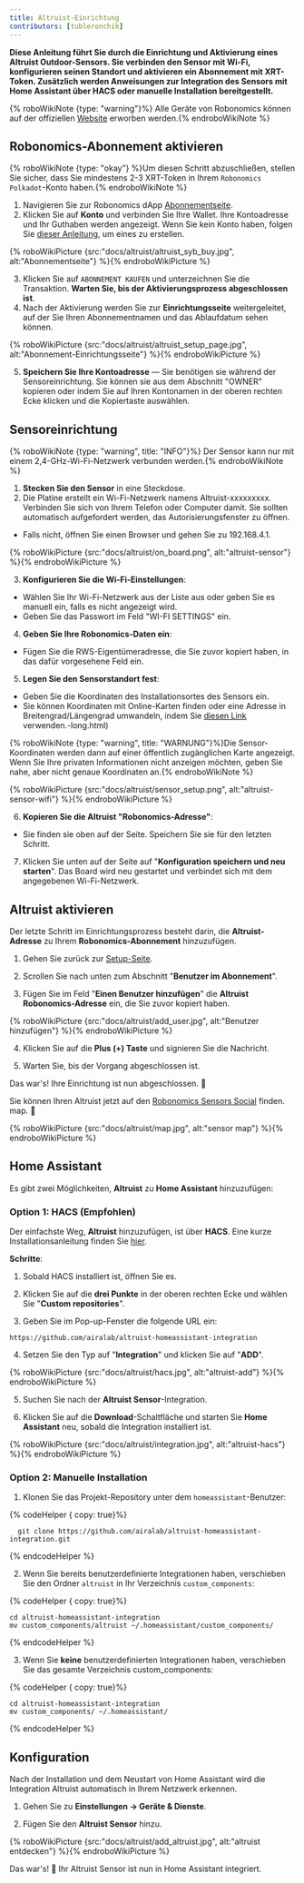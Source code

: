 ```yaml
---
title: Altruist-Einrichtung
contributors: [tubleronchik]
---
```


**Diese Anleitung führt Sie durch die Einrichtung und Aktivierung eines Altruist Outdoor-Sensors. Sie verbinden den Sensor mit Wi-Fi, konfigurieren seinen Standort und aktivieren ein Abonnement mit XRT-Token. Zusätzlich werden Anweisungen zur Integration des Sensors mit Home Assistant über HACS oder manuelle Installation bereitgestellt.**

{% roboWikiNote {type: "warning"}%} Alle Geräte von Robonomics können auf der offiziellen [Website](https://robonomics.network/devices/) erworben werden.{% endroboWikiNote %}

## Robonomics-Abonnement aktivieren

{% roboWikiNote {type: "okay"} %}Um diesen Schritt abzuschließen, stellen Sie sicher, dass Sie mindestens 2-3 XRT-Token in Ihrem `Robonomics Polkadot`-Konto haben.{% endroboWikiNote %}

1) Navigieren Sie zur Robonomics dApp [Abonnementseite](https://robonomics.app/#/rws-buy). 
2) Klicken Sie auf **Konto** und verbinden Sie Ihre Wallet. Ihre Kontoadresse und Ihr Guthaben werden angezeigt.
Wenn Sie kein Konto haben, folgen Sie [dieser Anleitung](https://wiki.robonomics.network/docs/create-account-in-dapp/), um eines zu erstellen.

{% roboWikiPicture {src:"docs/altruist/altruist_syb_buy.jpg", alt:"Abonnementseite"} %}{% endroboWikiPicture %}

3) Klicken Sie auf `ABONNEMENT KAUFEN` und unterzeichnen Sie die Transaktion. **Warten Sie, bis der Aktivierungsprozess abgeschlossen ist**. 
4) Nach der Aktivierung werden Sie zur **Einrichtungsseite** weitergeleitet, auf der Sie Ihren Abonnementnamen und das Ablaufdatum sehen können.

{% roboWikiPicture {src:"docs/altruist/altruist_setup_page.jpg", alt:"Abonnement-Einrichtungsseite"} %}{% endroboWikiPicture %}

5) **Speichern Sie Ihre Kontoadresse** — Sie benötigen sie während der Sensoreinrichtung. Sie können sie aus dem Abschnitt "OWNER" kopieren oder indem Sie auf Ihren Kontonamen in der oberen rechten Ecke klicken und die Kopiertaste auswählen.

## Sensoreinrichtung

{% roboWikiNote {type: "warning", title: "INFO"}%} Der Sensor kann nur mit einem 2,4-GHz-Wi-Fi-Netzwerk verbunden werden.{% endroboWikiNote %}

1) **Stecken Sie den Sensor** in eine Steckdose.
2) Die Platine erstellt ein Wi-Fi-Netzwerk namens Altruist-xxxxxxxxx. Verbinden Sie sich von Ihrem Telefon oder Computer damit. Sie sollten automatisch aufgefordert werden, das Autorisierungsfenster zu öffnen. 
- Falls nicht, öffnen Sie einen Browser und gehen Sie zu 192.168.4.1.

{% roboWikiPicture {src:"docs/altruist/on_board.png", alt:"altruist-sensor"} %}{% endroboWikiPicture %}

3) **Konfigurieren Sie die Wi-Fi-Einstellungen**:
- Wählen Sie Ihr Wi-Fi-Netzwerk aus der Liste aus oder geben Sie es manuell ein, falls es nicht angezeigt wird.
- Geben Sie das Passwort im Feld "WI-FI SETTINGS" ein.

4) **Geben Sie Ihre Robonomics-Daten ein**:
- Fügen Sie die RWS-Eigentümeradresse, die Sie zuvor kopiert haben, in das dafür vorgesehene Feld ein.

5) **Legen Sie den Sensorstandort fest**:
- Geben Sie die Koordinaten des Installationsortes des Sensors ein.
- Sie können Koordinaten mit Online-Karten finden oder eine Adresse in Breitengrad/Längengrad umwandeln, indem Sie [diesen Link](https://www.latlong.net/convert-address-to-lat) verwenden.-long.html)

{% roboWikiNote {type: "warning", title: "WARNUNG"}%}Die Sensor-Koordinaten werden dann auf einer öffentlich zugänglichen Karte angezeigt. Wenn Sie Ihre privaten Informationen nicht anzeigen möchten, geben Sie nahe, aber nicht genaue Koordinaten an.{% endroboWikiNote %}

{% roboWikiPicture {src:"docs/altruist/sensor_setup.png", alt:"altruist-sensor-wifi"} %}{% endroboWikiPicture %}

6) **Kopieren Sie die Altruist "Robonomics-Adresse"**:
- Sie finden sie oben auf der Seite. Speichern Sie sie für den letzten Schritt.

7) Klicken Sie unten auf der Seite auf "**Konfiguration speichern und neu starten**". Das Board wird neu gestartet und verbindet sich mit dem angegebenen Wi-Fi-Netzwerk.

## Altruist aktivieren
Der letzte Schritt im Einrichtungsprozess besteht darin, die **Altruist-Adresse** zu Ihrem **Robonomics-Abonnement** hinzuzufügen.

1) Gehen Sie zurück zur [Setup-Seite](https://robonomics.app/#/rws-setup).

2) Scrollen Sie nach unten zum Abschnitt "**Benutzer im Abonnement**".

3) Fügen Sie im Feld "**Einen Benutzer hinzufügen**" die **Altruist Robonomics-Adresse** ein, die Sie zuvor kopiert haben.

{% roboWikiPicture {src:"docs/altruist/add_user.jpg", alt:"Benutzer hinzufügen"} %}{% endroboWikiPicture %}

4) Klicken Sie auf die **Plus (+) Taste** und signieren Sie die Nachricht.

5) Warten Sie, bis der Vorgang abgeschlossen ist.

Das war's! Ihre Einrichtung ist nun abgeschlossen. 🎉

Sie können Ihren Altruist jetzt auf den [Robonomics Sensors Social](https://sensors.social/#) finden. map. 🚀

{% roboWikiPicture {src:"docs/altruist/map.jpg", alt:"sensor map"} %}{% endroboWikiPicture %}

## Home Assistant

Es gibt zwei Möglichkeiten, **Altruist** zu **Home Assistant** hinzuzufügen:

### Option 1: HACS (Empfohlen)

Der einfachste Weg, **Altruist** hinzuzufügen, ist über **HACS**. Eine kurze Installationsanleitung finden Sie [hier](https://hacs.xyz/docs/use/).

**Schritte**:
1) Sobald HACS installiert ist, öffnen Sie es.

2) Klicken Sie auf die **drei Punkte** in der oberen rechten Ecke und wählen Sie "**Custom repositories**".

3) Geben Sie im Pop-up-Fenster die folgende URL ein:

```
https://github.com/airalab/altruist-homeassistant-integration
```
4) Setzen Sie den Typ auf "**Integration**" und klicken Sie auf "**ADD**".

{% roboWikiPicture {src:"docs/altruist/hacs.jpg", alt:"altruist-add"} %}{% endroboWikiPicture %}

5) Suchen Sie nach der **Altruist Sensor**-Integration.

6) Klicken Sie auf die **Download**-Schaltfläche und starten Sie **Home Assistant** neu, sobald die Integration installiert ist.


{% roboWikiPicture {src:"docs/altruist/integration.jpg", alt:"altruist-hacs"} %}{% endroboWikiPicture %}

### Option 2: Manuelle Installation

1) Klonen Sie das Projekt-Repository unter dem `homeassistant`-Benutzer:

{% codeHelper { copy: true}%}

```shell
  git clone https://github.com/airalab/altruist-homeassistant-integration.git
```

{% endcodeHelper %}

2) Wenn Sie bereits benutzerdefinierte Integrationen haben, verschieben Sie den Ordner `altruist` in Ihr Verzeichnis `custom_components`:

{% codeHelper { copy: true}%}

```
cd altruist-homeassistant-integration
mv custom_components/altruist ~/.homeassistant/custom_components/
```

{% endcodeHelper %}

3) Wenn Sie **keine** benutzerdefinierten Integrationen haben, verschieben Sie das gesamte Verzeichnis custom_components:

{% codeHelper { copy: true}%}

 ```
cd altruist-homeassistant-integration
mv custom_components/ ~/.homeassistant/
```

{% endcodeHelper %}

## Konfiguration

Nach der Installation und dem Neustart von Home Assistant wird die Integration Altruist automatisch in Ihrem Netzwerk erkennen.

1) Gehen Sie zu **Einstellungen → Geräte & Dienste**.

2) Fügen Sie den **Altruist Sensor** hinzu.

{% roboWikiPicture {src:"docs/altruist/add_altruist.jpg", alt:"altruist entdecken"} %}{% endroboWikiPicture %}

Das war's! 🚀 Ihr Altruist Sensor ist nun in Home Assistant integriert.